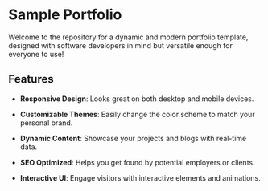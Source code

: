 # Sample Portfolio

Welcome to the repository for a dynamic and modern portfolio template, designed with software developers in mind but versatile enough for everyone to use!

## Features

- **Responsive Design**: Looks great on both desktop and mobile devices.

- **Customizable Themes**: Easily change the color scheme to match your personal brand.
- **Dynamic Content**: Showcase your projects and blogs with real-time data.
- **SEO Optimized**: Helps you get found by potential employers or clients.
- **Interactive UI**: Engage visitors with interactive elements and animations.

